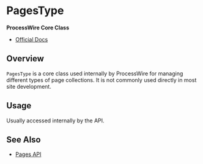 # PagesType

**ProcessWire Core Class**

- [Official Docs](https://processwire.com/api/ref/pages-type/)

## Overview

`PagesType` is a core class used internally by ProcessWire for managing different types of page collections. It is not commonly used directly in most site development.

## Usage

Usually accessed internally by the API.

## See Also
- [Pages API](https://processwire.com/api/ref/pages/)
